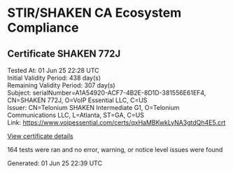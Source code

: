 # STIR/SHAKEN CA Ecosystem Compliance

## Certificate SHAKEN 772J

Tested At: 01 Jun 25 22:28 UTC\
Initial Validity Period: 438 day(s)\
Remaining Validity Period: 307 day(s)\
Subject: serialNumber=A1A54920-ACF7-4B2E-8D1D-381556E61EF4, CN=SHAKEN 772J, O=VoIP Essential LLC, C=US\
Issuer: CN=Telonium SHAKEN Intermediate G1, O=Telonium Communications LLC, L=Atlanta, ST=GA, C=US\
Link: https://www.voipessential.com/certs/qxHaMBKwkLyNA3gtdQh4E5.crt

[View certificate details](https://x509.io/?cert=MIIDKDCCAs6gAwIBAgIRAJT6h0U7aKGkc9fuDDXKbmEwCgYIKoZIzj0EAwIwfDELMAkGA1UEBhMCVVMxCzAJBgNVBAgMAkdBMRAwDgYDVQQHDAdBdGxhbnRhMSQwIgYDVQQKDBtUZWxvbml1bSBDb21tdW5pY2F0aW9ucyBMTEMxKDAmBgNVBAMMH1RlbG9uaXVtIFNIQUtFTiBJbnRlcm1lZGlhdGUgRzEwHhcNMjUwMTIxMjA1NzEzWhcNMjYwNDA0MTkzMTMwWjBvMQswCQYDVQQGEwJVUzEbMBkGA1UEChMSVm9JUCBFc3NlbnRpYWwgTExDMRQwEgYDVQQDEwtTSEFLRU4gNzcySjEtMCsGA1UEBRMkQTFBNTQ5MjAtQUNGNy00QjJFLThEMUQtMzgxNTU2RTYxRUY0MFkwEwYHKoZIzj0CAQYIKoZIzj0DAQcDQgAEYLn0fxSqn7R1eHHtwLt%2BqJd7FBprsFmsxx0Q8lT2JWglfTJPvb6LnJHt%2B90CNPaTY9%2BWKqopd24B0HK23IX%2BpqOCATwwggE4MA4GA1UdDwEB%2FwQEAwIHgDAMBgNVHRMBAf8EAjAAMB0GA1UdDgQWBBTrdVeNunnSASUbJHPGIL%2FdN9jqTjAfBgNVHSMEGDAWgBSqJLv%2FFHVAeS2Hb%2BgNQXfKu82IsDAXBgNVHSAEEDAOMAwGCmCGSAGG%2FwkBAQQwgaYGA1UdHwSBnjCBmzCBmKA6oDiGNmh0dHBzOi8vYXV0aGVudGljYXRlLWFwaS5pY29uZWN0aXYuY29tL2Rvd25sb2FkL3YxL2NybKJapFgwVjEUMBIGA1UEBxMLQnJpZGdld2F0ZXIxCzAJBgNVBAgTAk5KMRMwEQYDVQQDEwpTVEktUEEgQ1JMMQswCQYDVQQGEwJVUzEPMA0GA1UEChMGU1RJLVBBMBYGCCsGAQUFBwEaBAowCKAGFgQ3NzJKMAoGCCqGSM49BAMCA0gAMEUCIQDwDKzGGoX81rMO5whqxCsaWDjfSMpRRz1nhSzqCPZMVQIgX6zno%2Fh%2B%2BfegBiXi%2B%2ByQ0wTONAlVOQF9g1LPbdkVIIM%3D)

164 tests were ran and no error, warning, or notice level issues were found


Generated: 01 Jun 25 22:39 UTC